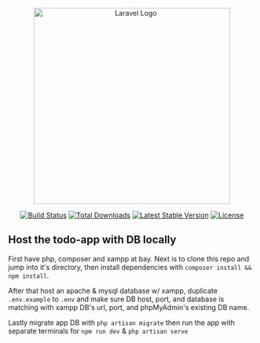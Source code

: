 <p align="center"><a href="https://laravel.com" target="_blank"><img src="https://raw.githubusercontent.com/laravel/art/master/logo-lockup/5%20SVG/2%20CMYK/1%20Full%20Color/laravel-logolockup-cmyk-red.svg" width="400" alt="Laravel Logo"></a></p>

<p align="center">
<a href="https://travis-ci.org/laravel/framework"><img src="https://travis-ci.org/laravel/framework.svg" alt="Build Status"></a>
<a href="https://packagist.org/packages/laravel/framework"><img src="https://img.shields.io/packagist/dt/laravel/framework" alt="Total Downloads"></a>
<a href="https://packagist.org/packages/laravel/framework"><img src="https://img.shields.io/packagist/v/laravel/framework" alt="Latest Stable Version"></a>
<a href="https://packagist.org/packages/laravel/framework"><img src="https://img.shields.io/packagist/l/laravel/framework" alt="License"></a>
</p>

## Host the todo-app with DB locally

First have php, composer and xampp at bay. Next is to clone this repo and jump into it's directory, then install dependencies with `composer install && npm install`.

After that host an apache & mysql database w/ xampp, duplicate `.env.example` to `.env` and make sure DB host, port, and database is matching with xampp DB's url, port, and phpMyAdmin's existing DB name.

Lastly migrate app DB with `php artisan migrate` then run the app with separate terminals for `npm run dev` & `php artisan serve`
